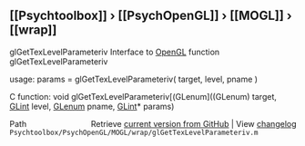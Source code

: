 ## [[Psychtoolbox]] &#8250; [[PsychOpenGL]] &#8250; [[MOGL]] &#8250; [[wrap]]

glGetTexLevelParameteriv  Interface to [OpenGL](OpenGL) function glGetTexLevelParameteriv  
  
usage:  params = glGetTexLevelParameteriv( target, level, pname )  
  
C function:  void glGetTexLevelParameteriv[(GLenum]((GLenum) target, [GLint](GLint) level, [GLenum](GLenum) pname, [GLint](GLint)\* params)  




<div class="code_header" style="text-align:right;">
  <span style="float:left;">Path&nbsp;&nbsp;</span> <span class="counter">Retrieve <a href=
  "https://raw.github.com/Psychtoolbox-3/Psychtoolbox-3/beta/Psychtoolbox/PsychOpenGL/MOGL/wrap/glGetTexLevelParameteriv.m">current version from GitHub</a> | View <a href=
  "https://github.com/Psychtoolbox-3/Psychtoolbox-3/commits/beta/Psychtoolbox/PsychOpenGL/MOGL/wrap/glGetTexLevelParameteriv.m">changelog</a></span>
</div>
<div class="code">
  <code>Psychtoolbox/PsychOpenGL/MOGL/wrap/glGetTexLevelParameteriv.m</code>
</div>

